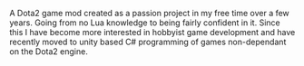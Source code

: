 A Dota2 game mod created as a passion project in my free time over a few years. Going from no Lua knowledge to being fairly confident in it.
Since this I have become more interested in hobbyist game development and have recently moved to unity based C# programming of games non-dependant on the Dota2 engine.
